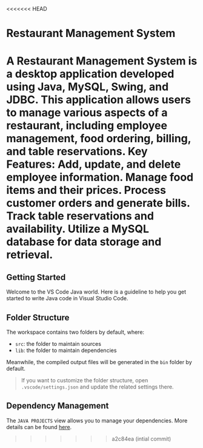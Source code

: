 <<<<<<< HEAD
# Restaurant Management System
A Restaurant Management System is a desktop application developed using Java, MySQL, Swing, and JDBC. This application allows users to manage various aspects of a restaurant, including employee management, food ordering, billing, and table reservations. 
Key Features:
Add, update, and delete employee information.
Manage food items and their prices.
Process customer orders and generate bills.
Track table reservations and availability.
Utilize a MySQL database for data storage and retrieval.
=======
## Getting Started

Welcome to the VS Code Java world. Here is a guideline to help you get started to write Java code in Visual Studio Code.

## Folder Structure

The workspace contains two folders by default, where:

- `src`: the folder to maintain sources
- `lib`: the folder to maintain dependencies

Meanwhile, the compiled output files will be generated in the `bin` folder by default.

> If you want to customize the folder structure, open `.vscode/settings.json` and update the related settings there.

## Dependency Management

The `JAVA PROJECTS` view allows you to manage your dependencies. More details can be found [here](https://github.com/microsoft/vscode-java-dependency#manage-dependencies).
>>>>>>> a2c84ea (intial commit)
